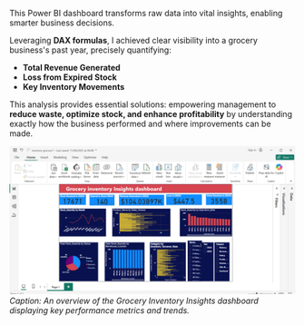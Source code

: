 This Power BI dashboard transforms raw data into vital insights, enabling smarter business decisions.

Leveraging **DAX formulas**, I achieved clear visibility into a grocery business's past year, precisely quantifying:

* **Total Revenue Generated**
* **Loss from Expired Stock**
* **Key Inventory Movements**

This analysis provides essential solutions: empowering management to **reduce waste, optimize stock, and enhance profitability** by understanding exactly how the business performed and where improvements can be made.

![Grocery Inventory Insights Dashboard](G.I.png)
*Caption: An overview of the Grocery Inventory Insights dashboard displaying key performance metrics and trends.*
